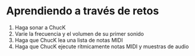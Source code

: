 # Aprendiendo a través de retos

1. Haga sonar a ChucK
2. Varíe la frecuencia y el volumen de su primer sonido
3. Haga que ChucK lea una lista de notas MIDI
4. Haga que ChucK ejecute rítmicamente notas MIDI y muestras de audio
